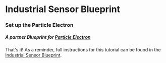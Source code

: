 # Industrial Sensor Blueprint
### Set up the Particle Electron
##### A partner Blueprint for [Particle Electron](https://www.particle.io)


That's it! As a reminder, full instructions for this tutorial can be found in the [Industrial Sensor Blueprint](https://www.twilio.com/wireless/blueprints/industrial-sensor/).
